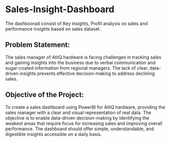 # Sales-Insight-Dashboard
The dashboorad consist of Key insights, Profit analysis os sales and performance insights based on sales dataset.
## Problem Statement:
The sales manager of AtliQ hardware is facing challenges in tracking sales and gaining insights into the business due to verbal communication and sugar-coated information from regional managers. The lack of clear, data-driven insights prevents effective decision-making to address declining sales.

## Objective of the Project:
To create a sales dashboard using PowerBI for AtliQ hardware, providing the sales manager with a clear and visual representation of real data.
The objective is to enable data-driven decision-making by identifying the weakest areas that require focus for increasing sales and improving overall performance.
The dashboard should offer simple, understandable, and digestible insights accessible on a daily basis.
